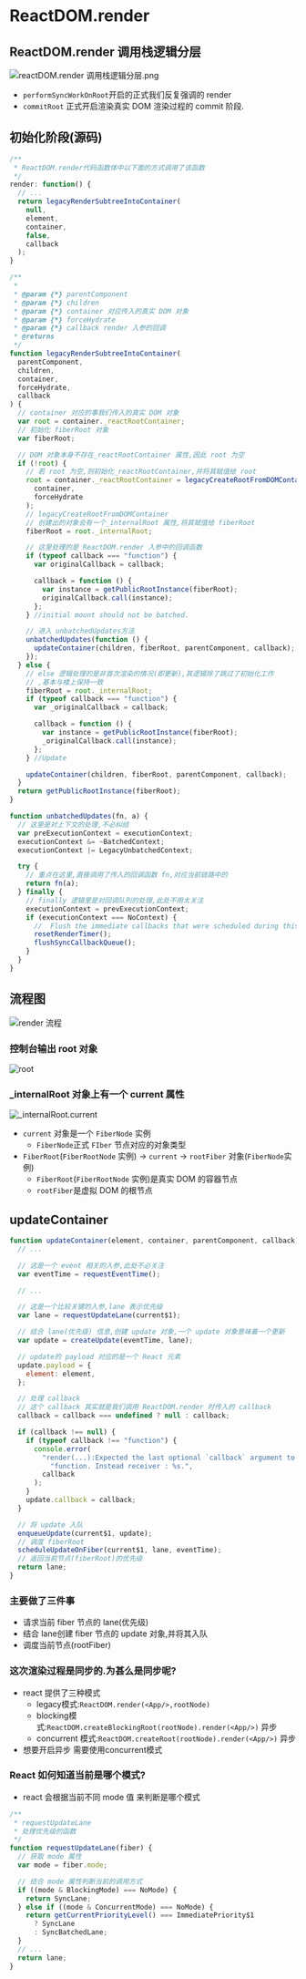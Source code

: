 
# ReactDOM.render

## ReactDOM.render 调用栈逻辑分层

![reactDOM.render 调用栈逻辑分层.png](https://s2.loli.net/2022/01/13/ZaST76r9dtVAsCF.png)

- `performSyncWorkOnRoot`开启的正式我们反复强调的 render
- `commitRoot` 正式开启渲染真实 DOM 渲染过程的 commit 阶段.

## 初始化阶段(源码)

```javascript
/**
 * ReactDOM.render代码函数体中以下面的方式调用了该函数
 */
render: function() {
  // ...
  return legacyRenderSubtreeIntoContainer(
    null,
    element,
    container,
    false,
    callback
  );
}

/**
 * 
 * @param {*} parentComponent 
 * @param {*} children 
 * @param {*} container 对应传入的真实 DOM 对象 
 * @param {*} forceHydrate 
 * @param {*} callback render 入参的回调
 * @returns 
 */
function legacyRenderSubtreeIntoContainer(
  parentComponent,
  children,
  container,
  forceHydrate,
  callback
) {
  // container 对应的事我们传入的真实 DOM 对象
  var root = container._reactRootContainer;
  // 初始化 fiberRoot 对象
  var fiberRoot;

  // DOM 对象本身不存在_reactRootContainer 属性,因此 root 为空
  if (!root) {
    // 若 root 为空,则初始化_reactRootContainer,并将其赋值给 root
    root = container._reactRootContainer = legacyCreateRootFromDOMContainer(
      container,
      forceHydrate
    );
    // legacyCreateRootFromDOMContainer
    // 创建出的对象会有一个_internalRoot 属性,将其赋值给 fiberRoot
    fiberRoot = root._internalRoot;

    // 这里处理的是 ReactDOM.render 入参中的回调函数
    if (typeof callback === "function") {
      var originalCallback = callback;

      callback = function () {
        var instance = getPublicRootInstance(fiberRoot);
        originalCallback.call(instance);
      };
    } //initial mount should not be batched.

    // 进入 unbatchedUpdates方法
    unbatchedUpdates(function () {
      updateContainer(children, fiberRoot, parentComponent, callback);
    });
  } else {
    // else 逻辑处理的是非首次渲染的情况(即更新),其逻辑除了跳过了初始化工作
    // ,基本与楼上保持一致
    fiberRoot = root._internalRoot;
    if (typeof callback === "function") {
      var _originalCallback = callback;

      callback = function () {
        var instance = getPublicRootInstance(fiberRoot);
        _originalCallback.call(instance);
      };
    } //Update

    updateContainer(children, fiberRoot, parentComponent, callback);
  }
  return getPublicRootInstance(fiberRoot);
}

function unbatchedUpdates(fn, a) {
  // 这里是对上下文的处理,不必纠结
  var preExecutionContext = executionContext;
  executionContext &= ~BatchedContext;
  executionContext |= LegacyUnbatchedContext;

  try {
    // 重点在这里,直接调用了传入的回调函数 fn,对应当前链路中的
    return fn(a);
  } finally {
    // finally 逻辑里是对回调队列的处理,此处不用太关注
    executionContext = prevExecutionContext;
    if (executionContext === NoContext) {
      //  Flush the immediate callbacks that were scheduled during this batch
      resetRenderTimer();
      flushSyncCallbackQueue();
    }
  }
}

```

## 流程图

![render 流程](https://s2.loli.net/2022/01/13/8s9IAkEdSqxbFUh.png)

### 控制台输出 root 对象

![root](https://s2.loli.net/2022/01/13/yrpNPmskHzj4cCt.png)

### _internalRoot 对象上有一个 current 属性

![_internalRoot.current](https://s2.loli.net/2022/01/13/DGmr8kcqQ6ZxyBt.png)

- `current` 对象是一个 `FiberNode` 实例
  - `FiberNode`正式 `FIber` 节点对应的对象类型
- `FiberRoot`(`FiberRootNode` 实例)  -> `current` -> `rootFiber` 对象(`FiberNode`实例)
  - `FiberRoot`(`FiberRootNode` 实例)是真实 DOM 的容器节点
  - `rootFiber`是虚拟 DOM 的根节点

## updateContainer

```javascript
function updateContainer(element, container, parentComponent, callback) {
  // ...

  // 这是一个 event 相关的入参,此处不必关注
  var eventTime = requestEventTime();

  // ...

  // 这是一个比较关键的入参,lane 表示优先级
  var lane = requestUpdateLane(current$1);

  // 结合 lane(优先级) 信息,创建 update 对象,一个 update 对象意味着一个更新
  var update = createUpdate(eventTime, lane);

  // update的 payload 对应的是一个 React 元素
  update.payload = {
    element: element,
  };

  // 处理 callback
  // 这个 callback 其实就是我们调用 ReactDOM.render 时传入的 callback
  callback = callback === undefined ? null : callback;

  if (callback !== null) {
    if (typeof callback !== "function") {
      console.error(
        "render(...):Expected the last optional `callback` argument to be a" +
          "function. Instead receiver : %s.",
        callback
      );
    }
    update.callback = callback;
  }

  // 将 update 入队
  enqueueUpdate(current$1, update);
  // 调度 fiberRoot
  scheduleUpdateOnFiber(current$1, lane, eventTime);
  // 返回当前节点(fiberRoot)的优先级
  return lane;
}

```

### 主要做了三件事

- 请求当前 fiber 节点的 lane(优先级)
- 结合 lane创建 fiber 节点的 update 对象,并将其入队
- 调度当前节点(rootFiber)

### 这次渲染过程是同步的.为甚么是同步呢?

- react 提供了三种模式
  - legacy模式:`ReactDOM.render(<App/>,rootNode)`
  - blocking模式:`ReactDOM.createBlockingRoot(rootNode).render(<App/>)` 异步
  - concurrent 模式:`ReactDOM.createRoot(rootNode).render(<App/>)` 异步
- 想要开启异步 需要使用concurrent模式

### React 如何知道当前是哪个模式?

- react 会根据当前不同 mode 值 来判断是哪个模式

```javascript
/**
 * requestUpdateLane
 * 处理优先级的函数
 */
function requestUpdateLane(fiber) {
  // 获取 mode 属性
  var mode = fiber.mode;

  // 结合 mode 属性判断当前的调用方式
  if ((mode & BlockingMode) === NoMode) {
    return SyncLane;
  } else if ((mode & ConcurrentMode) === NoMode) {
    return getCurrentPriorityLevel() === ImmediatePriority$1
      ? SyncLane
      : SyncBatchedLane;
  }
  // ... 
  return lane;
}
```
